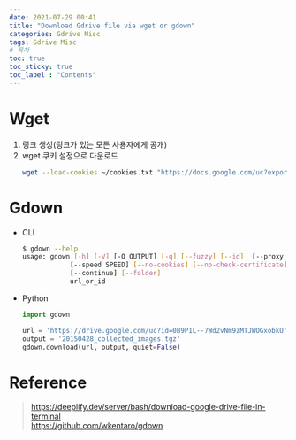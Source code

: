 ```yaml
---
date: 2021-07-29 00:41
title: "Download Gdrive file via wget or gdown"
categories: Gdrive Misc
tags: Gdrive Misc
# 목차
toc: true  
toc_sticky: true 
toc_label : "Contents"
---
```


# Wget
1. 링크 생성(링크가 있는 모든 사용자에게 공개)
2. wget 쿠키 설정으로 다운로드
    ```sh
    wget --load-cookies ~/cookies.txt "https://docs.google.com/uc?export=download&confirm=$(wget --quiet --save-cookies ~/cookies.txt --keep-session-cookies --no-check-certificate 'https://docs.google.com/uc?export=download&id={FILEID}' -O- | sed -rn 's/.*confirm=([0-9A-Za-z_]+).*/\1\n/p')&id={FILEID}" -O {FILENAME} && rm -rf ~/cookies.txt
    ```
# Gdown
- CLI
    ```sh
    $ gdown --help
    usage: gdown [-h] [-V] [-O OUTPUT] [-q] [--fuzzy] [--id]  [--proxy PROXY]
                [--speed SPEED] [--no-cookies] [--no-check-certificate]
                [--continue] [--folder]
                url_or_id
    ```
- Python
    ```py
    import gdown

    url = 'https://drive.google.com/uc?id=0B9P1L--7Wd2vNm9zMTJWOGxobkU'
    output = '20150428_collected_images.tgz'
    gdown.download(url, output, quiet=False)
    ```

# Reference
> <https://deeplify.dev/server/bash/download-google-drive-file-in-terminal>  
> <https://github.com/wkentaro/gdown>

